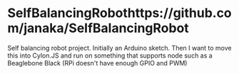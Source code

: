 SelfBalancingRobothttps://github.com/janaka/SelfBalancingRobot
==================

Self balancing robot project. Initially an Arduino sketch. Then I want to move this into Cylon.JS and run on something that supports node such as a Beaglebone Black (RPi doesn't have enough GPIO and PWM)
